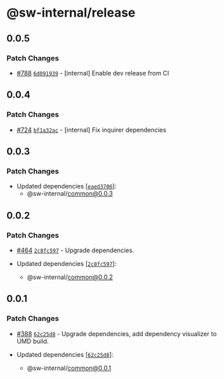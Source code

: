# @sw-internal/release

## 0.0.5

### Patch Changes

- [#788](https://github.com/signalwire/signalwire-js/pull/788) [`6d091939`](https://github.com/signalwire/signalwire-js/commit/6d091939bee2aa034a5564c7a368f87594919618) - [internal] Enable dev release from CI

## 0.0.4

### Patch Changes

- [#724](https://github.com/signalwire/signalwire-js/pull/724) [`bf1a32ac`](https://github.com/signalwire/signalwire-js/commit/bf1a32acb31ca213f00ee26482c5df00051d3446) - [internal] Fix inquirer dependencies

## 0.0.3

### Patch Changes

- Updated dependencies [[`eaed3706`](https://github.com/signalwire/signalwire-js/commit/eaed3706aff7ba009885b13f845096a3b21eca03)]:
  - @sw-internal/common@0.0.3

## 0.0.2

### Patch Changes

- [#464](https://github.com/signalwire/signalwire-js/pull/464) [`2c8fc597`](https://github.com/signalwire/signalwire-js/commit/2c8fc59719e7f40c1d9b01ebf67190d358dcea46) - Upgrade dependencies.

- Updated dependencies [[`2c8fc597`](https://github.com/signalwire/signalwire-js/commit/2c8fc59719e7f40c1d9b01ebf67190d358dcea46)]:
  - @sw-internal/common@0.0.2

## 0.0.1

### Patch Changes

- [#388](https://github.com/signalwire/signalwire-js/pull/388) [`62c25d8`](https://github.com/signalwire/signalwire-js/commit/62c25d8468c37711f37c6674c24251755a4ada39) - Upgrade dependencies, add dependency visualizer to UMD build.

- Updated dependencies [[`62c25d8`](https://github.com/signalwire/signalwire-js/commit/62c25d8468c37711f37c6674c24251755a4ada39)]:
  - @sw-internal/common@0.0.1
